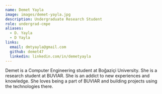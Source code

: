 ```yaml
---
name: Demet Yayla
image: images/demet-yayla.jpg
description: Undergraduate Research Student
role: undergrad-cmpe
aliases:
  - D. Yayla
  - D Yayla
links:
  email: dmtyayla@gmail.com
  github: demet47
  linkedin: linkedin.com/in/demetyayla
---
```

 
Demet is a Computer Engineering student at Boğaziçi University. She is a research student at BUVIAR. She is an addict to new experiences and knowledge. She loves being a part of BUVIAR and building projects using the technologies there.
